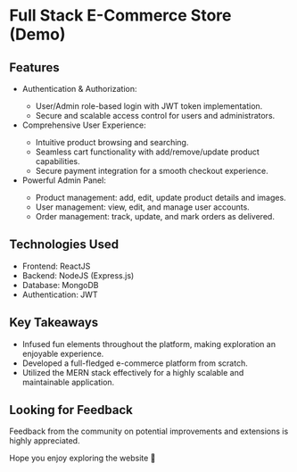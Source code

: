   <h1>Full Stack E-Commerce Store (Demo)</h1>


  <h2>Features</h2>
  <ul>
      <li>Authentication & Authorization:</li>
      <ul>
          <li>User/Admin role-based login with JWT token implementation.</li>
          <li>Secure and scalable access control for users and administrators.</li>
      </ul>
      <li>Comprehensive User Experience:</li>
      <ul>
          <li>Intuitive product browsing and searching.</li>
          <li>Seamless cart functionality with add/remove/update product capabilities.</li>
          <li>Secure payment integration for a smooth checkout experience.</li>
      </ul>
      <li>Powerful Admin Panel:</li>
      <ul>
          <li>Product management: add, edit, update product details and images.</li>
          <li>User management: view, edit, and manage user accounts.</li>
          <li>Order management: track, update, and mark orders as delivered.</li>
      </ul>
  </ul>

  <h2>Technologies Used</h2>
  <ul>
      <li>Frontend: ReactJS</li>
      <li>Backend: NodeJS (Express.js)</li>
      <li>Database: MongoDB</li>
      <li>Authentication: JWT</li>
  </ul>

  <h2>Key Takeaways</h2>
  <ul>
      <li>Infused fun elements throughout the platform, making exploration an enjoyable experience.</li>
      <li>Developed a full-fledged e-commerce platform from scratch.</li>
      <li>Utilized the MERN stack effectively for a highly scalable and maintainable application.</li>
  </ul>

  <h2>Looking for Feedback</h2>
  <p>
      Feedback from the community on potential improvements and extensions is highly appreciated.
  </p>

  <p>Hope you enjoy exploring the website 🚀</p>
